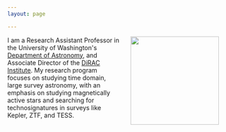 ```yaml
---
layout: page

---
```


<div>
<!-- <img align="left" src="{{ site.url }}/assets/davenport_bw_2020.JPG" hspace="25" width="200"> -->
<!-- <figure> -->
<img align="right" src="{{ site.url }}/assets/davenport_bw_2020.JPG" hspace="25" width="200">
<!-- </figure> -->

I am a Research Assistant Professor in the University of Washington's <a href="http://astro.washington.edu">Department of Astronomy</a>, and Associate Director of the
<a href="http://dirac.astro.washington.edu">DiRAC Institute</a>.
My research program focuses on studying time domain, large survey astronomy, with an emphasis on studying magnetically active stars and searching for technosignatures in surveys like Kepler, ZTF, and TESS.
<span class="clear: both"></span>
</div>
<br>


<br>
<i class="fa fa-coffee"></i> <i class="fa fa-star"></i> <i class="fa fa-pagelines"></i> <i class="fa fa-lightbulb-o"></i> 
